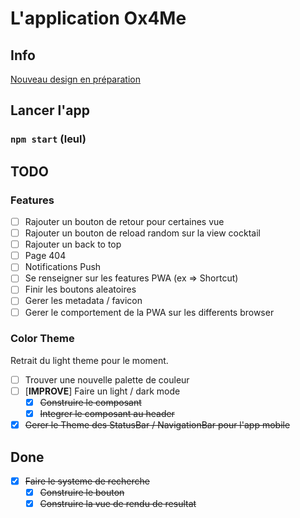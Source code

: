 # L'application Ox4Me

## Info

[Nouveau design en préparation](https://www.figma.com/file/XiAm57aNxGeINGHyEwefQD/NewDesign?node-id=1%3A3)

## Lancer l'app

### `npm start` (leul)

## TODO

### Features

- [ ] Rajouter un bouton de retour pour certaines vue
- [ ] Rajouter un bouton de reload random sur la view cocktail
- [ ] Rajouter un back to top
- [ ] Page 404
- [ ] Notifications Push
- [ ] Se renseigner sur les features PWA (ex => Shortcut)
- [ ] Finir les boutons aleatoires
- [ ] Gerer les metadata / favicon
- [ ] Gerer le comportement de la PWA sur les differents browser

### Color Theme

Retrait du light theme pour le moment.

- [ ] Trouver une nouvelle palette de couleur
- [ ] [**IMPROVE**] Faire un light / dark mode
  - [x] ~~Construire le composant~~
  - [x] ~~Integrer le composant au header~~
- [x] ~~Gerer le Theme des StatusBar / NavigationBar pour l'app mobile~~

## Done

- [x] ~~Faire le systeme de recherche~~
  - [x] ~~Construire le bouton~~
  - [x] ~~Construire la vue de rendu de resultat~~